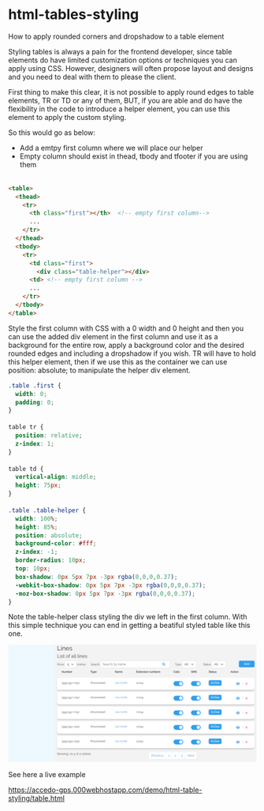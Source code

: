 # html-tables-styling
How to apply rounded corners and dropshadow to a table element

Styling tables is always a pain for the frontend developer, since table elements do have limited customization options or techniques you can apply using CSS. However, designers will often propose layout and designs and you need to deal with them to please the client.

First thing to make this clear, it is not possible to apply round edges to table elements, TR or TD or any of them, BUT, if you are able and do have the flexibility in the code to introduce a helper element, you can use this element to apply the custom styling.

So this would go as below:

* Add a emtpy first column where we will place our helper
* Empty column should exist in thead, tbody and tfooter if you are using them

```html

<table>
  <thead>
    <tr>
      <th class="first"></th>  <!-- empty first column-->
      ...
    </tr>
  </thead>
  <tbody>
    <tr>
      <td class="first">
        <div class="table-helper"></div>
      <td> <!-- empty first column -->
      ...
    </tr>
  </tbody>
</table>

```

Style the first column with CSS with a 0 width and 0 height and then you can use the added div element in the first column and use it as a background for the entire row, apply a background color and the desired rounded edges and including a dropshadow if you wish. TR will have to hold this helper element, then if we use this as the container we can use position: absolute; to manipulate the helper div element.

```css
.table .first {
  width: 0;
  padding: 0;
}

table tr {
  position: relative;
  z-index: 1;
}

table td {  
  vertical-align: middle;
  height: 75px;
}

.table .table-helper {
  width: 100%;
  height: 85%;
  position: absolute;
  background-color: #fff;
  z-index: -1;
  border-radius: 10px;
  top: 10px;
  box-shadow: 0px 5px 7px -3px rgba(0,0,0,0.37);
  -webkit-box-shadow: 0px 5px 7px -3px rgba(0,0,0,0.37);
  -moz-box-shadow: 0px 5px 7px -3px rgba(0,0,0,0.37);
}

```
Note the table-helper class styling the div we left in the first column. With this simple technique you can end in getting a beatiful styled table like this one.

<img src="img/table.png" />

See here a live example

https://accedo-gps.000webhostapp.com/demo/html-table-styling/table.html
